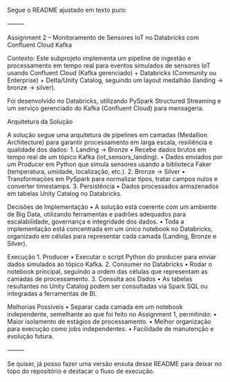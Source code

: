 Segue o README ajustado em texto puro:

⸻

Assignment 2 – Monitoramento de Sensores IoT no Databricks com Confluent Cloud Kafka

Contexto: Este subprojeto implementa um pipeline de ingestão e processamento em tempo real para eventos simulados de sensores IoT usando Confluent Cloud (Kafka gerenciado) + Databricks (Community ou Enterprise) + Delta/Unity Catalog, seguindo um layout medalhão (landing → bronze → silver).

Foi desenvolvido no Databricks, utilizando PySpark Structured Streaming e um serviço gerenciado do Kafka (Confluent Cloud) para mensageria.

Arquitetura da Solução

A solução segue uma arquitetura de pipelines em camadas (Medallion Architecture) para garantir processamento em larga escala, resiliência e qualidade dos dados:
	1.	Landing → Bronze
	•	Recebe dados brutos em tempo real de um tópico Kafka (iot_sensors_landing).
	•	Dados enviados por um Producer em Python que simula sensores usando a biblioteca Faker (temperatura, umidade, localização, etc.).
	2.	Bronze → Silver
	•	Transformações em PySpark para normalizar tipos, tratar campos nulos e converter timestamps.
	3.	Persistência
	•	Dados processados armazenados em tabelas Unity Catalog no Databricks.

Decisões de Implementação
	•	A solução está coerente com um ambiente de Big Data, utilizando ferramentas e padrões adequados para escalabilidade, governança e integridade dos dados.
	•	Toda a implementação está concentrada em um único notebook no Databricks, organizado em células para representar cada camada (Landing, Bronze e Silver).

Execução
	1.	Producer
	•	Executar o script Python do producer para enviar dados simulados ao tópico Kafka.
	2.	Consumer no Databricks
	•	Rodar o notebook principal, seguindo a ordem das células que representam as camadas de processamento.
	3.	Consulta aos Dados
	•	As tabelas resultantes no Unity Catalog podem ser consultadas via Spark SQL ou integradas a ferramentas de BI.

Melhorias Possíveis
	•	Separar cada camada em um notebook independente, semelhante ao que foi feito no Assignment 1, permitindo:
	•	Maior isolamento de estágios de processamento.
	•	Melhor organização para execução como jobs independentes.
	•	Facilidade de manutenção e evolução futura.

⸻

Se quiser, já posso fazer uma versão enxuta desse README para deixar no topo do repositório e destacar o fluxo de execução.
